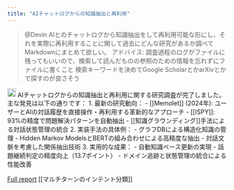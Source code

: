 ```yaml
---
title: "AIチャットログからの知識抽出と再利用"
---
```


> @Devin AIとのチャットログから知識抽出をして再利用可能な形にし、それを実際に再利用することに関して過去にどんな研究があるか調べてMarkdownにまとめて欲しい。
>  アドバイス:
>  調査過程のログがファイルに残ってもいいので、検索して読んだものの参照のための情報を忘れずにファイルに書くこと
>  検索キーワードを決めてGoogle ScholarとかarXivとかで探すのが良さそう
<img src='https://scrapbox.io/api/pages/nishio/Devin/icon' alt='Devin.icon' height="19.5"/>
AIチャットログからの知識抽出と再利用に関する研究調査が完了しました。主な発見は以下の通りです：
1. 最新の研究動向：
    - [[Memolet]] (2024年): ユーザーとAIの対話履歴を直接操作・再利用する革新的なアプローチ
    - [[ISPY]]: 93%の精度で問題解決パターンを自動抽出
    - [[知識グラウンディング]]手法による対話状態管理の統合
2. 実装手法の具体例：
    - グラフDBによる構造化知識の管理
    - Hidden Markov ModelsとBERTの組み合わせによる高精度な抽出
    - 対話文脈を考慮した関係抽出技術
3. 実用的な成果：
    - 自動知識ベース更新の実現
    - 話題継続判定の精度向上（13.7ポイント）
    - ドメイン追跡と状態管理の統合による性能改善

[Full report](https://gist.github.com/nishio/34d56ff9afba9a3ba1de07a8a0cfaf63)
[[マルチターンのインテント分類]]
